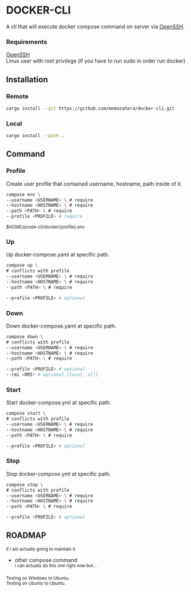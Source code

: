 # DOCKER-CLI
A cli that will execute docker compose command on server via [OpenSSH](https://man.openbsd.org/ssh.1).

### Requirements
[OpenSSH](https://man.openbsd.org/ssh.1) \
Linux user with root privilege (if you have to run sudo in order run docker)

## Installation
### Remote
```bash
cargo install --git https://github.com/momozahara/docker-cli.git
```
### Local
```bash
cargo install --path .
```

## Command
### Profile
Create user profile that contained username, hostname, path inside of it.
```bash
compose env \
--username <USERNAME> \ # require
--hostname <HOSTNAME> \ # require
--path <PATH> \ # require
--profile <PROFILE> # require
```
<sup>$HOME/pcode-cli/docker/{profile}.env</sup>
### Up
Up docker-compose.yaml at specific path.
```bash
compose up \
# conflicts with profile
--username <USERNAME> \ # require
--hostname <HOSTNAME> \ # require
--path <PATH> \ # require

--profile <PROFILE> # optional
```
### Down
Down docker-compose.yaml at specific path.
```bash
compose down \
# conflicts with profile
--username <USERNAME> \ # require
--hostname <HOSTNAME> \ # require
--path <PATH> \ # require

--profile <PROFILE> # optional
--rmi <RMI> # optional [local, all]
```
### Start
Start docker-compose.yml at specific path.
```bash
compose start \
# conflicts with profile
--username <USERNAME> \ # require
--hostname <HOSTNAME> \ # require
--path <PATH> \ # require

--profile <PROFILE> # optional
```
### Stop
Stop docker-compose.yml at specific path.
```bash
compose stop \
# conflicts with profile
--username <USERNAME> \ # require
--hostname <HOSTNAME> \ # require
--path <PATH> \ # require

--profile <PROFILE> # optional
```

## ROADMAP
<sub>if I am actually going to maintain it.</sub>
* other compose command \
<sup>i can actually do this one right now but...</sup>

<sub>Testing on Windows to Ubuntu.</sub> \
<sub>Testing on Ubuntu to Ubuntu.</sub>